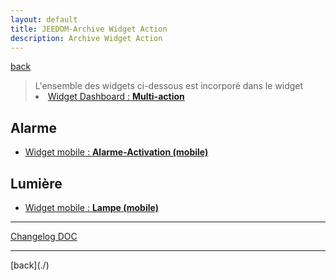 ```yaml
---
layout: default
title: JEEDOM-Archive Widget Action
description: Archive Widget Action
---
```

[back](../)

<blockquote>
L'ensemble des widgets ci-dessous est incorporé dans le widget
    <li><a href="../JEEDOM_Multi_action_Defaut">Widget Dashboard : <b>Multi-action</b></a></li>
</blockquote>

## Alarme
<ul>
    <li><a href="../archives/multiaction/JEEDOM_Alarme_Activation_MOBILE.html">Widget mobile : <b>Alarme-Activation (mobile)</b></a></li>
</ul>

## Lumière
<ul>
    <li><a href="../archives/multiaction/JEEDOM_Lampe_MOBILE.html">Widget mobile : <b>Lampe (mobile)</b></a></li>
</ul>

<hr />
<dl>
    <a href="https://github.com/JEALG/JEEDOM-Widget_JAG-doc/commits/master">Changelog DOC</a>
</dl>
<hr />
[back](./)